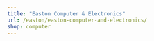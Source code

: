 ```yaml
---
title: "Easton Computer & Electronics"
url: /easton/easton-computer-and-electronics/
shop: computer
---
```

